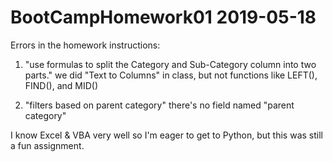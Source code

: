 # BootCampHomework01 2019-05-18

Errors in the homework instructions:

1) "use formulas to split the Category and Sub-Category column into two parts."
   we did "Text to Columns" in class, but not functions like LEFT(), FIND(), and MID()

2) "filters based on parent category"
   there's no field named "parent category"
  
I know Excel & VBA very well so I'm eager to get to Python, but this was still a fun assignment.
